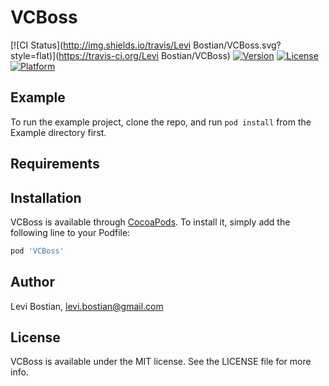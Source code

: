 # VCBoss

[![CI Status](http://img.shields.io/travis/Levi Bostian/VCBoss.svg?style=flat)](https://travis-ci.org/Levi Bostian/VCBoss)
[![Version](https://img.shields.io/cocoapods/v/VCBoss.svg?style=flat)](http://cocoapods.org/pods/VCBoss)
[![License](https://img.shields.io/cocoapods/l/VCBoss.svg?style=flat)](http://cocoapods.org/pods/VCBoss)
[![Platform](https://img.shields.io/cocoapods/p/VCBoss.svg?style=flat)](http://cocoapods.org/pods/VCBoss)

## Example

To run the example project, clone the repo, and run `pod install` from the Example directory first.

## Requirements

## Installation

VCBoss is available through [CocoaPods](http://cocoapods.org). To install
it, simply add the following line to your Podfile:

```ruby
pod 'VCBoss'
```

## Author

Levi Bostian, levi.bostian@gmail.com

## License

VCBoss is available under the MIT license. See the LICENSE file for more info.
